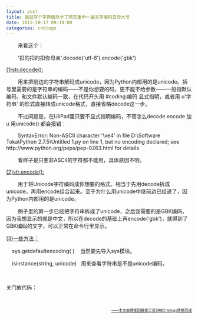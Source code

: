 ```yaml
---
layout: post
title: 我就写个字典居然卡了两天重申一遍文字编码日你大爷
date: 2013-10-17 09:19:00
categories: cnblogs
---
```


<p>&nbsp;&nbsp;&nbsp;&nbsp;&nbsp;&nbsp;&nbsp;&nbsp;来看这个：&nbsp;</p>
<p>&nbsp;&nbsp;&nbsp;&nbsp;&nbsp;&nbsp;&nbsp;&nbsp;'扣的扣的扣你母亲'.decode('utf-8').encode('gbk')</p>
<p><span style="text-decoration: underline;">(1)str.decode():</span></p>
<p>&nbsp;&nbsp;&nbsp;&nbsp;&nbsp;&nbsp;&nbsp;&nbsp;用来把前边的字符串解码成unicode，因为Python内部用的是unicode。括号里需要的是字符串的编码&mdash;&mdash;不是你想要的码，更不能不给参数&mdash;&mdash;一般指默认编码，和文件默认编码一致，在代码开头用&nbsp;#coding:编码&nbsp;显式指明，或者用 u'字符串'&nbsp;的形式直接转成unicode格式，直接省略decode这一步。</p>
<p>&nbsp;&nbsp;&nbsp;&nbsp;&nbsp;&nbsp;&nbsp;&nbsp;不过问题是，在UliPad里只要不显式指明编码，不管怎么decode encode 加u&nbsp;用unicode()&nbsp;都会报错：</p>
<p>&nbsp;&nbsp;&nbsp;&nbsp;&nbsp;&nbsp;&nbsp; SyntaxError: Non-ASCII character '\xe4' in file D:\Software Toka\Python 2.7.5\Untitled 1.py on line 1, but no encoding declared; see http://www.python.org/peps/pep-0263.html for details</p>
<p>&nbsp;&nbsp;&nbsp;&nbsp;&nbsp;&nbsp;&nbsp;&nbsp;看样子是只要非ASCII的字符都不能用，具体原因不明。</p>
<p><span style="text-decoration: underline;">(2)str.encode():</span></p>
<p>&nbsp;&nbsp;&nbsp;&nbsp;&nbsp;&nbsp;&nbsp;&nbsp;用于将Unicode字符编码成你想要的格式。相当于先用decode拆成unicode，再用encode组合起来。至于为什么用unicode中继前边已经说了，因为Python内部用的是unicode。</p>
<p>&nbsp;&nbsp;&nbsp;&nbsp;&nbsp;&nbsp;&nbsp;&nbsp;例子里的第一步已经把字符串拆成了unicode，之后我需要的是GBK编码，因为我想显示的就是中文，所以在decode的基础上再encode('gbk')，就得到了GBK编码的文字，可以正常在命令行里显示。</p>
<p><span style="text-decoration: underline;">(3)一些方法：</span></p>
<p>&nbsp;&nbsp;&nbsp; sys.getdefaultencoding(&nbsp;)&nbsp;&nbsp;&nbsp;&nbsp;当然要先导入sys模块。</p>
<p>&nbsp;&nbsp;&nbsp; isinstance(string, unicode)&nbsp;&nbsp;&nbsp;用来查看字符串是不是unicode编码。</p>
<p>&nbsp;</p>
<p>关门放代码：</p>
<p><img src="http://images.cnitblog.com/blog/580469/201311/08234901-fb9a17a007f5469ba4458a94f1c60ee7.png" alt="" /><br /><br /></p>

<div align=right><a href="https://github.com/mlxy"><font size=1>——本文由博客园搬家工具SRBCnblogs转换而成</font></a></div>